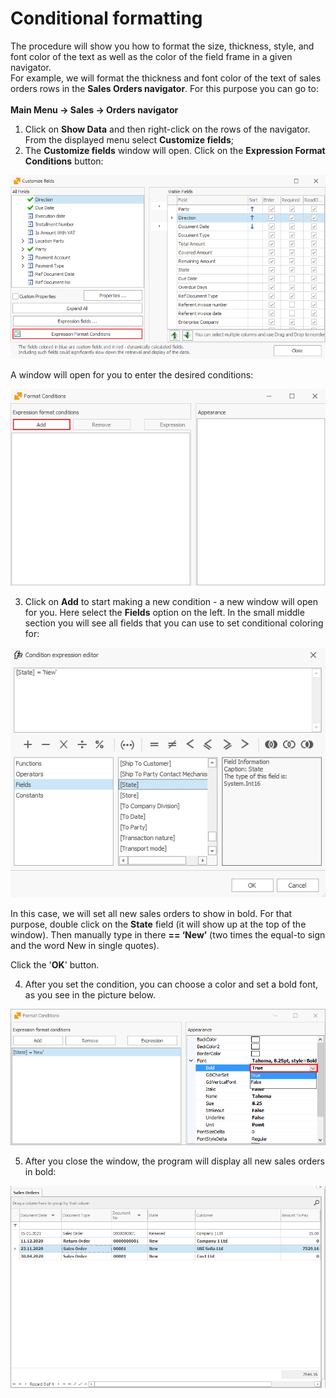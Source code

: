 # Conditional formatting

The procedure will show you how to format the size, thickness, style, and font color of the text as well as the color of the field frame in a given navigator. <br>
	For example, we will format the thickness and font color of the text of sales orders rows in the <b>Sales Orders navigator</b>. For this purpose you can go to: <br>  
	<b> Main Menu -> Sales -> Orders navigator </b>

1.	Click on <b>Show Data</b> and then right-click on the rows of the navigator. From the displayed menu select <b>Customize fields</b>;
2.	The <b>Customize fields</b> window will open. Click on the <b>Expression Format Conditions</b> button: 

![Customize fields](pictures/customize-fileds.png)

A window will open for you to enter the desired conditions:

![Format Conditions](pictures/format-conditions.png)
 
3.	Click on **Add** to start making a new condition - a new window will open for you. Here select the **Fields** option on the left. In the small middle section you will see all fields that you can use to set conditional coloring for:

![Condition expression editor](pictures/condition-expression-editor.png)
 
In this case, we will set all new sales orders to show in bold. For that purpose, double click on the <b>State</b> field (it will show up at the top of the window). Then manually type in there <b> == ‘New’</b> (two times the equal-to sign and the word New in single quotes).

Click the '**OK**' button.

4.	After you set the condition, you can choose a color and set a bold font, as you see in the picture below.

![New state condition](pictures/new-state-condition.png)
 

5.	After you close the window, the program will display all new sales orders in bold:

![Orders in bold](pictures/orders-in-bold.png)
